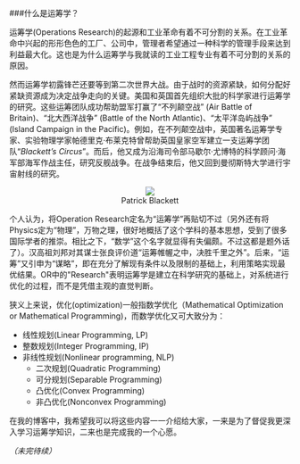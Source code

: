 
###什么是运筹学？

运筹学(Operations Research)的起源和工业革命有着不可分割的关系。在工业革命中兴起的形形色色的工厂、公司中，管理者希望通过一种科学的管理手段来达到利益最大化。这也是为什么运筹学与我就读的工业工程专业有着不可分割的关系的原因。

然而运筹学初露锋芒还要等到第二次世界大战。由于战时的资源紧缺，如何分配好紧缺资源成为决定战争走向的关键。美国和英国首先组织大批的科学家进行运筹学的研究。这些运筹团队成功帮助盟军打赢了“不列颠空战” (Air Battle of Britain)、“北大西洋战争” (Battle of the North Atlantic)、“太平洋岛屿战争” (Island Campaign in the Pacific)。例如，在不列颠空战中，英国著名运筹学专家、实验物理学家帕德里克·布莱克特曾帮助英国皇家空军建立一支运筹学团队“*Blackett’s Circus*”。而后，他又成为沿海司令部马歇尔·尤博特的科学顾问·海军部海军作战主任，研究反舰战争。在战争结束后，他又回到曼彻斯特大学进行宇宙射线的研究。

<div style="text-align:center"><img src ="http://www.nobelprize.org/nobel_prizes/physics/laureates/1948/blackett.jpg" /></div>
<div style="text-align: center">Patrick Blackett</div>

个人认为，将Operation Research定名为“运筹学”再贴切不过（另外还有将Physics定为“物理”，万物之理，很好地概括了这个学科的基本思想，受到了很多国际学者的推崇。相比之下，“数学”这个名字就显得有失偏颇。不过这都是题外话了）。汉高祖刘邦对其谋士张良评价道“运筹帷幄之中，决胜千里之外”。后来，“运筹”又引申为“谋略”，即在充分了解现有条件以及限制的基础上，利用策略实现最优结果。OR中的"Research"表明运筹学是建立在科学研究的基础上，对系统进行优化的过程，而不是凭借主观的直觉判断。

狭义上来说，优化(optimization)一般指数学优化（Mathematical Optimization or Mathematical Programming)，而数学优化又可大致分为：

- 线性规划(Linear Programming, LP)
- 整数规划(Integer Programming, IP)
- 非线性规划(Nonlinear programming, NLP)
  - 二次规划(Quadratic Programming)
  - 可分规划(Separable Programming)
  - 凸优化(Convex Programming)
  - 非凸优化(Nonconvex Programming)

在我的博客中，我希望我可以将这些内容一一介绍给大家，一来是为了督促我更深入学习运筹学知识，二来也是完成我的一个心愿。

*（未完待续）*

